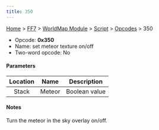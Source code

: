 ```yaml
---
title: 350
---
```


[Home](/Main%20Page.md) > [FF7](/FF7.md) > [WorldMap Module](/FF7/WorldMap%20Module.md) > [Script](/FF7/WorldMap%20Module/Script.md) > [Opcodes](/FF7/WorldMap%20Module/Script/Opcodes.md) > 350

-   Opcode: **0x350**
-   Name: set meteor texture on/off
-   Two-word opcode: No

#### Parameters

| Location |  Name  |  Description  |
|:--------:|:------:|:-------------:|
|  Stack   | Meteor | Boolean value |

#### Notes

Turn the meteor in the sky overlay on/off.
